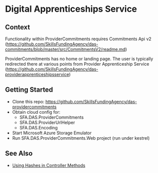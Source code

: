 # Digital Apprenticeships Service

## Context

Functionality within ProviderCommitments requires Commitments Api v2 (https://github.com/SkillsFundingAgency/das-commitments/blob/master/src/CommitmentsV2/readme.md)

ProviderCommitments has no home or landing page. The user is typically redirected there at various points from Provider Apprenticeship Service (https://github.com/SkillsFundingAgency/das-providerapprenticeshipsservice)

## Getting Started

* Clone this repo: https://github.com/SkillsFundingAgency/das-providercommitments
* Obtain cloud config for:
  * SFA.DAS.ProviderCommitments
  * SFA.DAS.ProviderUrlHelper
  * SFA.DAS.Encoding
* Start Microsoft Azure Storage Emulator
* Run SFA.DAS.ProviderCommitments.Web project (run under kestrel)


## See Also
* [Using Hashes in Controller Methods](docs/UnhashingModelBinding.md "Unhashing Model Binding")
